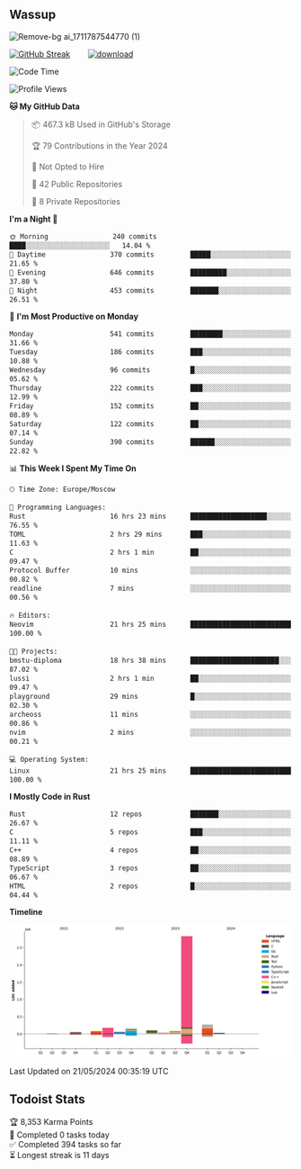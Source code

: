 ## Wassup

![Remove-bg ai_1711787544770 (1)](https://github.com/archeoss/archeoss/assets/68448737/e31def6e-524e-4c2b-930d-f672afbf4b77)

<!--
-->

[![GitHub Streak](http://github-readme-streak-stats.herokuapp.com?user=archeoss&theme=shades-of-purple&hide_border=true&date_format=j%20M%5B%20Y%5D)](https://git.io/streak-stats)&nbsp;&nbsp;&nbsp;&nbsp;&nbsp;&nbsp;&nbsp;&nbsp;[![download](https://user-images.githubusercontent.com/68448737/147796309-d8b65b1d-4dde-40d9-b03a-2b42aaa6cd43.jpeg)
](http://bmstu.ru/)

<!--START_SECTION:waka-->
![Code Time](http://img.shields.io/badge/Code%20Time-2%2C724%20hrs%204%20mins-blue)

![Profile Views](http://img.shields.io/badge/Profile%20Views-4-blue)

**🐱 My GitHub Data** 

> 📦 467.3 kB Used in GitHub's Storage 
 > 
> 🏆 79 Contributions in the Year 2024
 > 
> 🚫 Not Opted to Hire
 > 
> 📜 42 Public Repositories 
 > 
> 🔑 8 Private Repositories 
 > 
**I'm a Night 🦉** 

```text
🌞 Morning                240 commits         ████░░░░░░░░░░░░░░░░░░░░░   14.04 % 
🌆 Daytime                370 commits         █████░░░░░░░░░░░░░░░░░░░░   21.65 % 
🌃 Evening                646 commits         █████████░░░░░░░░░░░░░░░░   37.80 % 
🌙 Night                  453 commits         ███████░░░░░░░░░░░░░░░░░░   26.51 % 
```
📅 **I'm Most Productive on Monday** 

```text
Monday                   541 commits         ████████░░░░░░░░░░░░░░░░░   31.66 % 
Tuesday                  186 commits         ███░░░░░░░░░░░░░░░░░░░░░░   10.88 % 
Wednesday                96 commits          █░░░░░░░░░░░░░░░░░░░░░░░░   05.62 % 
Thursday                 222 commits         ███░░░░░░░░░░░░░░░░░░░░░░   12.99 % 
Friday                   152 commits         ██░░░░░░░░░░░░░░░░░░░░░░░   08.89 % 
Saturday                 122 commits         ██░░░░░░░░░░░░░░░░░░░░░░░   07.14 % 
Sunday                   390 commits         ██████░░░░░░░░░░░░░░░░░░░   22.82 % 
```


📊 **This Week I Spent My Time On** 

```text
🕑︎ Time Zone: Europe/Moscow

💬 Programming Languages: 
Rust                     16 hrs 23 mins      ███████████████████░░░░░░   76.55 % 
TOML                     2 hrs 29 mins       ███░░░░░░░░░░░░░░░░░░░░░░   11.63 % 
C                        2 hrs 1 min         ██░░░░░░░░░░░░░░░░░░░░░░░   09.47 % 
Protocol Buffer          10 mins             ░░░░░░░░░░░░░░░░░░░░░░░░░   00.82 % 
readline                 7 mins              ░░░░░░░░░░░░░░░░░░░░░░░░░   00.56 % 

🔥 Editors: 
Neovim                   21 hrs 25 mins      █████████████████████████   100.00 % 

🐱‍💻 Projects: 
bmstu-diploma            18 hrs 38 mins      ██████████████████████░░░   87.02 % 
lussi                    2 hrs 1 min         ██░░░░░░░░░░░░░░░░░░░░░░░   09.47 % 
playground               29 mins             █░░░░░░░░░░░░░░░░░░░░░░░░   02.30 % 
archeoss                 11 mins             ░░░░░░░░░░░░░░░░░░░░░░░░░   00.86 % 
nvim                     2 mins              ░░░░░░░░░░░░░░░░░░░░░░░░░   00.21 % 

💻 Operating System: 
Linux                    21 hrs 25 mins      █████████████████████████   100.00 % 
```

**I Mostly Code in Rust** 

```text
Rust                     12 repos            ███████░░░░░░░░░░░░░░░░░░   26.67 % 
C                        5 repos             ███░░░░░░░░░░░░░░░░░░░░░░   11.11 % 
C++                      4 repos             ██░░░░░░░░░░░░░░░░░░░░░░░   08.89 % 
TypeScript               3 repos             ██░░░░░░░░░░░░░░░░░░░░░░░   06.67 % 
HTML                     2 repos             █░░░░░░░░░░░░░░░░░░░░░░░░   04.44 % 
```



**Timeline**

![Lines of Code chart](https://raw.githubusercontent.com/archeoss/archeoss/master/assets/bar_graph.png)


 Last Updated on 21/05/2024 00:35:19 UTC
<!--END_SECTION:waka-->

## Todoist Stats

<!-- TODO-IST:START -->
🏆  8,353 Karma Points           
🌸  Completed 0 tasks today           
✅  Completed 394 tasks so far           
⏳  Longest streak is 11 days
<!-- TODO-IST:END -->
